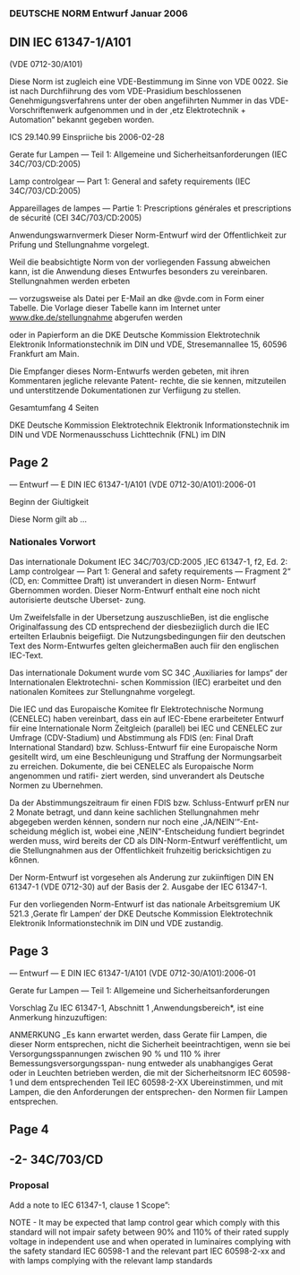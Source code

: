 ### DEUTSCHE NORM Entwurf Januar 2006

## DIN IEC 61347-1/A101
(VDE 0712-30/A101)

Diese Norm ist zugleich eine VDE-Bestimmung im Sinne von VDE 0022. Sie ist nach
Durchfiihrung des vom VDE-Prasidium beschlossenen Genehmigungsverfahrens unter
der oben angefiihrten Nummer in das VDE-Vorschriftenwerk aufgenommen und in der
,etz Elektrotechnik + Automation“ bekannt gegeben worden.

ICS 29.140.99 Einspriiche bis 2006-02-28

Gerate fur Lampen —
Teil 1: Allgemeine und Sicherheitsanforderungen
(IEC 34C/703/CD:2005)

Lamp controlgear —
Part 1: General and safety requirements
(IEC 34C/703/CD:2005)

Appareillages de lampes —
Partie 1: Prescriptions générales et prescriptions de sécurité
(CEI 34C/703/CD:2005)

Anwendungswarnvermerk
Dieser Norm-Entwurf wird der Offentlichkeit zur Prifung und Stellungnahme vorgelegt.

Weil die beabsichtigte Norm von der vorliegenden Fassung abweichen kann, ist die Anwendung dieses
Entwurfes besonders zu vereinbaren.
Stellungnahmen werden erbeten

— vorzugsweise als Datei per E-Mail an dke @vde.com in Form einer Tabelle. Die Vorlage dieser
Tabelle kann im Internet unter www.dke.de/stellungnahme abgerufen werden

oder in Papierform an die DKE Deutsche Kommission Elektrotechnik Elektronik Informationstechnik
im DIN und VDE, Stresemannallee 15, 60596 Frankfurt am Main.

Die Empfanger dieses Norm-Entwurfs werden gebeten, mit ihren Kommentaren jegliche relevante Patent-
rechte, die sie kennen, mitzuteilen und unterstitzende Dokumentationen zur Verfiigung zu stellen.

Gesamtumfang 4 Seiten

DKE Deutsche Kommission Elektrotechnik Elektronik Informationstechnik im DIN und VDE
Normenausschuss Lichttechnik (FNL) im DIN



## Page 2

— Entwurf —
E DIN IEC 61347-1/A101 (VDE 0712-30/A101):2006-01

Beginn der Giultigkeit

Diese Norm gilt ab ...

### Nationales Vorwort

Das internationale Dokument IEC 34C/703/CD:2005 ,IEC 61347-1, f2, Ed. 2: Lamp controlgear — Part 1:
General and safety requirements — Fragment 2“ (CD, en: Committee Draft) ist unverandert in diesen Norm-
Entwurf Gbernommen worden. Dieser Norm-Entwurf enthalt eine noch nicht autorisierte deutsche Uberset-
zung.

Um Zweifelsfalle in der Ubersetzung auszuschlieBen, ist die englische Originalfassung des CD entsprechend
der diesbeziiglich durch die IEC erteilten Erlaubnis beigefiigt. Die Nutzungsbedingungen fiir den deutschen
Text des Norm-Entwurfes gelten gleichermaBen auch fiir den englischen IEC-Text.

Das internationale Dokument wurde vom SC 34C ,Auxiliaries for lamps“ der Internationalen Elektrotechni-
schen Kommission (IEC) erarbeitet und den nationalen Komitees zur Stellungnahme vorgelegt.

Die IEC und das Europaische Komitee flr Elektrotechnische Normung (CENELEC) haben vereinbart, dass
ein auf IEC-Ebene erarbeiteter Entwurf fiir eine Internationale Norm Zeitgleich (parallel) bei IEC und
CENELEC zur Umfrage (CDV-Stadium) und Abstimmung als FDIS (en: Final Draft International Standard)
bzw. Schluss-Entwurf fiir eine Europaische Norm gesitellt wird, um eine Beschleunigung und Straffung der
Normungsarbeit zu erreichen. Dokumente, die bei CENELEC als Europaische Norm angenommen und ratifi-
ziert werden, sind unverandert als Deutsche Normen zu Ubernehmen.

Da der Abstimmungszeitraum fir einen FDIS bzw. Schluss-Entwurf prEN nur 2 Monate betragt, und dann
keine sachlichen Stellungnahmen mehr abgegeben werden kénnen, sondern nur noch eine ,JA/NEIN‘“-Ent-
scheidung méglich ist, wobei eine ,NEIN“-Entscheidung fundiert begrindet werden muss, wird bereits der CD
als DIN-Norm-Entwurf veréffentlicht, um die Stellungnahmen aus der Offentlichkeit fruhzeitig bericksichtigen
zu k6nnen.

Der Norm-Entwurf ist vorgesehen als Anderung zur zukiinftigen DIN EN 61347-1 (VDE 0712-30) auf der
Basis der 2. Ausgabe der IEC 61347-1.

Fur den vorliegenden Norm-Entwurf ist das nationale Arbeitsgremium UK 521.3 ,Gerate flr Lampen‘ der
DKE Deutsche Kommission Elektrotechnik Elektronik Informationstechnik im DIN und VDE zustandig.



## Page 3

— Entwurf —
E DIN IEC 61347-1/A101 (VDE 0712-30/A101):2006-01

Gerate fur Lampen —
Teil 1: Allgemeine und Sicherheitsanforderungen

Vorschlag
Zu IEC 61347-1, Abschnitt 1 ,Anwendungsbereich*, ist eine Anmerkung hinzuzuftigen:

ANMERKUNG _Es kann erwartet werden, dass Gerate fiir Lampen, die dieser Norm entsprechen, nicht die Sicherheit
beeintrachtigen, wenn sie bei Versorgungsspannungen zwischen 90 % und 110 % ihrer Bemessungsversorgungsspan-
nung entweder als unabhangiges Gerat oder in Leuchten betrieben werden, die mit der Sicherheitsnorm IEC 60598-1 und
dem entsprechenden Teil IEC 60598-2-XX Ubereinstimmen, und mit Lampen, die den Anforderungen der entsprechen-
den Normen fiir Lampen entsprechen.



## Page 4

## -2- 34C/703/CD

### Proposal

Add a note to IEC 61347-1, clause 1 Scope”:

NOTE - It may be expected that lamp control gear which comply with this standard will not impair safety
between 90% and 110% of their rated supply voltage in independent use and when operated in luminaires
complying with the safety standard IEC 60598-1 and the relevant part IEC 60598-2-xx and with lamps
complying with the relevant lamp standards